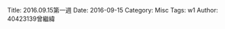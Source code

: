 Title: 2016.09.15第一週
Date: 2016-09-15
Category: Misc
Tags: w1
Author: 40423139曾繼緯




<!-- PELICAN_END_SUMMARY -->





